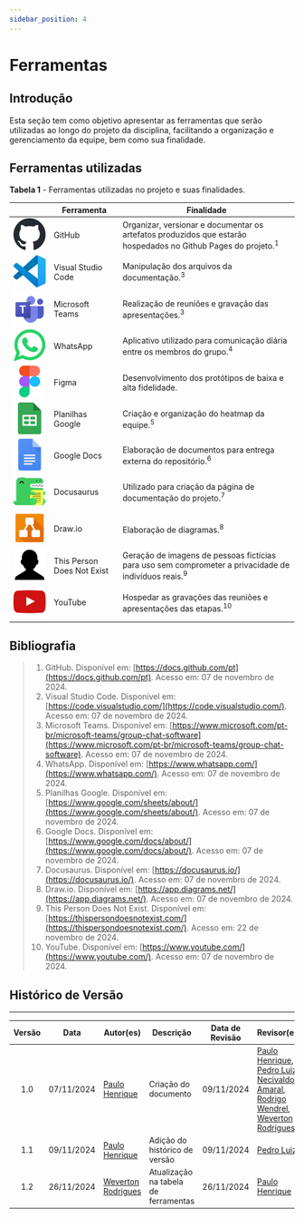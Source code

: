 ```yaml
---
sidebar_position: 4
---
```


# Ferramentas

## Introdução

Esta seção tem como objetivo apresentar as ferramentas que serão utilizadas ao longo do projeto da disciplina, facilitando a organização e gerenciamento da equipe, bem como sua finalidade.

## Ferramentas utilizadas


<p style={{ textAlign: 'center', fontSize: '20px' }}><b>Tabela 1</b> - Ferramentas utilizadas no projeto e suas finalidades.</p>

|         | Ferramenta | Finalidade |
|---------|------------|------------|
| <img src="../planejamento/assets/github-mark.svg" class="gitLogo" alt="GitHub" /> | GitHub | Organizar, versionar e documentar os artefatos produzidos que estarão hospedados no Github Pages do projeto.<sup>1</sup>  |
| ![Visual Studio Code](../planejamento/assets/vscode.svg) | Visual Studio Code | Manipulação dos arquivos da documentação.<sup>3</sup> |
| ![Microsoft Teams](../planejamento/assets/microsoft-teams.svg) | Microsoft Teams | Realização de reuniões e gravação das apresentações.<sup>3</sup> |
| ![WhatsApp](../planejamento/assets/whatsapp.svg) | WhatsApp | Aplicativo utilizado para comunicação diária entre os membros do grupo.<sup>4</sup> |
| ![Figma](../planejamento/assets/figma.svg) | Figma | Desenvolvimento dos protótipos de baixa e alta fidelidade. |
| ![Planilhas Google](../planejamento/assets/google-sheets.svg) | Planilhas Google | Criação e organização do heatmap da equipe.<sup>5</sup> |
| ![Google Docs](../planejamento/assets/google-docs.svg) | Google Docs | Elaboração de documentos para entrega externa do repositório.<sup>6</sup> |
| ![Docusaurus](../planejamento/assets/docusaurus.svg) | Docusaurus | Utilizado para criação da página de documentação do projeto.<sup>7</sup> |
| ![Draw.io](../planejamento/assets/draw-io.svg) | Draw.io | Elaboração de diagramas.<sup>8</sup> |
| ![This Person Does Not Exist](../planejamento/assets/tpdne.svg) | This Person Does Not Exist | Geração de imagens de pessoas fictícias para uso sem comprometer a privacidade de indivíduos reais.<sup>9</sup>|
| ![YouTube](../planejamento/assets/youtube.svg) | YouTube | Hospedar as gravações das reuniões e apresentações das etapas.<sup>10</sup> |

## Bibliografia

> 1. GitHub. Disponível em: [https://docs.github.com/pt](https://docs.github.com/pt). Acesso em: 07 de novembro de 2024.
> 2. Visual Studio Code. Disponível em: [https://code.visualstudio.com/](https://code.visualstudio.com/). Acesso em: 07 de novembro de 2024.
> 3. Microsoft Teams. Disponível em: [https://www.microsoft.com/pt-br/microsoft-teams/group-chat-software](https://www.microsoft.com/pt-br/microsoft-teams/group-chat-software). Acesso em: 07 de novembro de 2024.
> 4. WhatsApp. Disponível em: [https://www.whatsapp.com/](https://www.whatsapp.com/). Acesso em: 07 de novembro de 2024.
> 5. Planilhas Google. Disponível em: [https://www.google.com/sheets/about/](https://www.google.com/sheets/about/). Acesso em: 07 de novembro de 2024.
> 6. Google Docs. Disponível em: [https://www.google.com/docs/about/](https://www.google.com/docs/about/). Acesso em: 07 de novembro de 2024.
> 7. Docusaurus. Disponível em: [https://docusaurus.io/](https://docusaurus.io/). Acesso em: 07 de novembro de 2024.
> 8. Draw.io. Disponível em: [https://app.diagrams.net/](https://app.diagrams.net/). Acesso em: 07 de novembro de 2024.
> 9. This Person Does Not Exist. Disponível em: [https://thispersondoesnotexist.com/](https://thispersondoesnotexist.com/). Acesso em: 22 de novembro de 2024.
> 10. YouTube. Disponível em: [https://www.youtube.com/](https://www.youtube.com/). Acesso em: 07 de novembro de 2024.

## Histórico de Versão
---
| Versão | Data | Autor(es) | Descrição | Data de Revisão | Revisor(es) |
|:---:|:---:|---|---|:---:|---|
| 1.0 | 07/11/2024 | [Paulo Henrique](https://github.com/paulomh) | Criação do documento | 09/11/2024 | [Paulo Henrique](https://github.com/paulomh), [Pedro Luiz](https://github.com/pedroluizfo), [Necivaldo Amaral](https://github.com/junioramaral22), [Rodrigo Wendrel](https://github.com/rodwendrel), [Weverton Rodrigues](https://github.com/vevetin)  |
| 1.1 | 09/11/2024 | [Paulo Henrique](https://github.com/paulomh) | Adição do histórico de versão | 09/11/2024 | [Pedro Luiz](https://github.com/pedroluizfo)  |
| 1.2 | 26/11/2024| [Weverton Rodrigues](https://github.com/vevetin) | Atualização na tabela de ferramentas | 26/11/2024 | [Paulo Henrique](https://github.com/paulomh) |